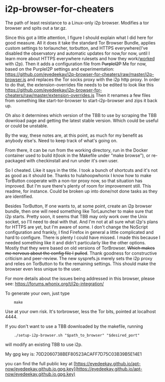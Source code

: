 # i2p-browser-for-cheaters

The path of least resistance to a Linux-only i2p browser. Modifies a tor browser
and spits out a tar.gz.

Since this got a little attention, I figure I should explain what I did here
for good measure. All it does it take the standard Tor Browser Bundle,
applies custom settings to torlauncher, torbutton, and HTTPS everywhere(I've
disabled the observatory and automatic updates for now,for now, until I learn
more about HTTPS everywhere rulesets and how they work/[worked](https://github.com/chris-barry/darkweb-everywhere) with i2p).
Then it adds a configuration file from ~~PurpleI2P~~ Me for now, based on the
PurpleI2P settings and experimentation: https://github.com/eyedeekay/i2p-browser-for-cheaters/raw/master/i2p-browser.js
and replaces the Tor socks proxy with the i2p http proxy. In order to do that,
the extension-overrides file needs to be edited to look like this https://github.com/eyedeekay/i2p-browser-for-cheaters/raw/master/extension-overrides.js
Then it renames a few files from something like start-tor-browser to
start-i2p-browser and zips it back up.

Oh also it determines which version of the TBB to use by scraping the TBB
download page and getting the latest stable version. Which could be useful or
could be unstable.

By the way, these notes are, at this point, as much for my benefit as anybody
else's. Need to keep track of what's going on.

From there, it can be run from the working directory, run in the Docker
container used to build it(look in the Makefile under "make browse"), or
re-packaged with checkinstall and run under it's own user.

So I cheated. Like it says in the title. I took a bunch of shortcuts and it's
not as good as it should be. Thanks to hulahoopwhonix I know how to make
TorButton cooperate with a non-tor proxy now, so that situation has improved.
But I'm sure there's plenty of room for improvement still. This readme, for
instance. Could be broken up into done/not done tasks as they are identified.

Besides TorButton, If one wants to, at some point, create an i2p browser bundle,
then one will need something like TorLauncher to make sure that i2p starts.
Pretty soon, it seems that TBB may only work over the Unix socket, so I'll need
to deal with that. And I'm not at all sure what i2p's plans for HTTPS are yet,
but I'm aware of some. I don't change the NoScript configuration and frankly,
I find Firefox in general a little complicated and hard to configure. There is
plenty I could have missed. I made this because I needed something like it and
didn't particularly like the other options. Mostly that they were based on old
versions of TorBrowser. ~~Which makes me nervous about the config file I~~
~~pulled~~. Thank goodness for constructive criticism and peer-review. The new
sysprefs.js merely sets the i2p proxy and relies on TorButton to fix the
remaining settings. This should make the browser even less unique to the user.

For more details about the issues being addressed in this browser, please see:
https://forums.whonix.org/t/i2p-integration/

To generate your own, just type

        make

Use at your own risk. It's torbrowser, less the Tor bits, pointed at localhost
4444.

If you don't want to use a TBB downloaded by the makefile, running

        ./setup-i2p-browser.sh "$path_to_browser" "$desired_port"

will modify an existing TBB to use i2p.

My gpg key is: 70D2060738BEF80523ACAFF7D75C03B39B5E14E1

you can find the full public key at
[https://eyedeekay.github.io/apt-now/eyedeekay.github.io.gpg.key](https://eyedeekay.github.io/apt-now/eyedeekay.github.io.gpg.key)

